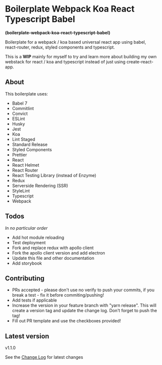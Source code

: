 # Boilerplate Webpack Koa React Typescript Babel

**(boilerplate-webpack-koa-react-typescript-babel)**

Boilerplate for a webpack / koa based universal react app using babel, react-router, redux, styled components and typescript.

This is a **WIP** mainly for myself to try and learn more about building my own webstack for react / koa and typescript instead of just using create-react-app.

## About

This boilerplate uses:

- Babel 7
- Commitlint
- Convict
- ESLint
- Husky
- Jest
- Koa
- Lint Staged
- Standard Release
- Styled Components
- Prettier
- React
- React Helmet
- React Router
- React Testing Library (instead of Enzyme)
- Redux
- Serverside Rendering (SSR)
- StyleLint
- Typescript
- Webpack

## Todos

_In no particular order_

- Add hot module reloading
- Test deployment
- Fork and replace redux with apollo client
- Fork the apollo client version and add electron
- Update this file and other documentation
- Add storybook

## Contributing

- PRs accepted - please don't use no verify to push your commits, if you break a test - fix it before commiting/pushing!
- Add tests if applicable
- Increase the version in your feature branch with "yarn release". This will create a version tag and update the change log. Don't forget to push the tag!
- Fill out PR template and use the checkboxes provided!

## Latest version

v1.1.0

See the [Change Log](https://github.com/sketchbuch/boilerplate-webpack-koa-react-typescript-babel/blob/master/CHANGELOG.md) for latest changes
